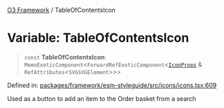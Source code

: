 [O3 Framework](../API.md) / TableOfContentsIcon

# Variable: TableOfContentsIcon

> `const` **TableOfContentsIcon**: `MemoExoticComponent`\<`ForwardRefExoticComponent`\<[`IconProps`](../type-aliases/IconProps.md) & `RefAttributes`\<`SVGSVGElement`\>\>\>

Defined in: [packages/framework/esm-styleguide/src/icons/icons.tsx:609](https://github.com/its-kios09/openmrs-esm-core/blob/main/packages/framework/esm-styleguide/src/icons/icons.tsx#L609)

Used as a button to add an item to the Order basket from a search
